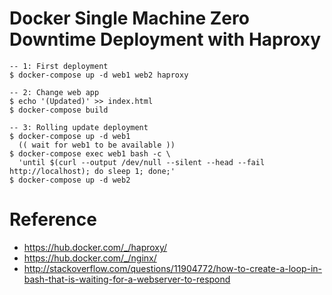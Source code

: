 # Docker Single Machine Zero Downtime Deployment with Haproxy

```
-- 1: First deployment
$ docker-compose up -d web1 web2 haproxy

-- 2: Change web app
$ echo '(Updated)' >> index.html
$ docker-compose build

-- 3: Rolling update deployment
$ docker-compose up -d web1
  (( wait for web1 to be available ))
$ docker-compose exec web1 bash -c \
  'until $(curl --output /dev/null --silent --head --fail http://localhost); do sleep 1; done;'
$ docker-compose up -d web2
```

# Reference

- https://hub.docker.com/_/haproxy/
- https://hub.docker.com/_/nginx/
- http://stackoverflow.com/questions/11904772/how-to-create-a-loop-in-bash-that-is-waiting-for-a-webserver-to-respond
